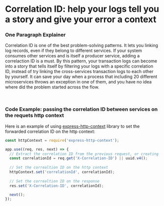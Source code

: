 # Correlation ID: help your logs tell you a story and give your error a context

### One Paragraph Explainer

Correlation ID is one of the best problem-solving patterns. It lets you linking log records, even if they belong to different services. If your system consumes other services and is itself a producer service, adding a correlaction ID is a must. By this pattern, your transaction logs can become into a story that tells itself by filtering your logs with a specific correlation ID, instead of try linking the cross-services transaction logs to each other by yourself. It can save your day when a process that including 20 different microservices throws an exception in one of them, and you have no idea where did the problem started across the flow.

<br/>

### Code Example: passing the correlation ID between services on the requets http context
Here is an example of using [express-http-context](https://www.npmjs.com/package/express-http-context) library to set the forwarded correlation ID on the http context:

```javascript
const httpContext = require('express-http-context');

app.use((req, res, next) => {
  // Extract the correlation ID from the previous request, or creating it if this is the first request in the transaction
  const correlationId = req.get('X-Correlation-ID') || uuid.v4();
  
  // Set the correaltion ID on the http context
  httpContext.set('correlationId', correlationId);
  
  // Set the correaltion ID on the response
  res.set('X-Correlation-ID', correlationId);

  next();
});
```
